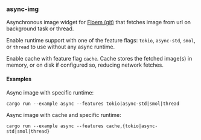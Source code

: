 ### async-img

Asynchronous image widget for [Floem (git)](https://github.com/lapce/floem) that fetches image from url on background task or thread.

Enable runtime support with one of the feature flags: `tokio`, `async-std`, `smol`, or `thread` to use without any async runtime.

Enable cache with feature flag `cache`. Cache stores the fetched image(s) in memory, or on disk if configured so, reducing network fetches.

#### Examples

Async image with specific runtime:

`cargo run --example async --features tokio|async-std|smol|thread`

Async image with cache and specific runtime:

`cargo run --example async --features cache,{tokio|async-std|smol|thread}`
